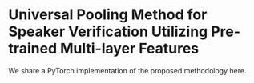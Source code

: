 # Universal Pooling Method for Speaker Verification Utilizing Pre-trained Multi-layer Features
We share a PyTorch implementation of the proposed methodology here.


